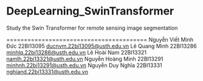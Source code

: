 # DeepLearning_SwinTransformer
Study the Swin Transformer for remote sensing image segmentation

========================================
Nguyễn Viết Minh Đức 22BI13095 ducnvm.22bi13095@usth.edu.vn
Lê Quang Minh 22BI13286 minhlq.22bi13286@usth.edu.vn
Lê Hoài Nam 22BI13321 namlh.22bi13321@usth.edu.vn
Nguyễn Hoàng Minh 22BI13291 minhnh.22bi13291@usth.edu.vn
Nguyễn Duy Nghĩa 22BI13331 nghiand.22bi13331@usth.edu.vn

